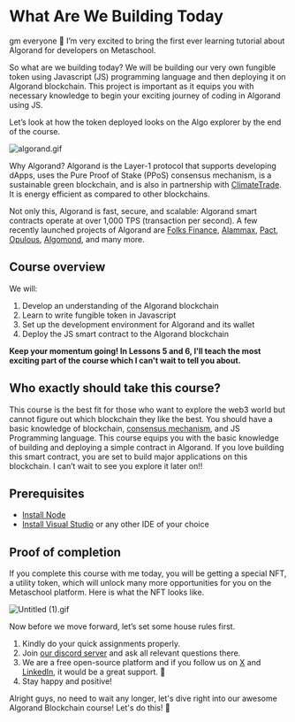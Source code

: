 # What Are We Building Today

gm everyone 🔆 I’m very excited to bring the first ever learning tutorial about Algorand for developers on Metaschool.

So what are we building today? We will be building our very own fungible token using Javascript (JS) programming language and then deploying it on Algorand blockchain. This project is important as it equips you with necessary knowledge to begin your exciting journey of coding in Algorand using JS.

Let’s look at how the token deployed looks on the Algo explorer by the end of the course.

![algorand.gif](https://github.com/0xmetaschool/Learning-Projects/blob/main/assests_for_all/assests-for-algorand/1_1%20What%20Are%20We%20Building%20Today/algorand.gif?raw=true)

Why Algorand? Algorand is the Layer-1 protocol that supports developing dApps, uses the Pure Proof of Stake (PPoS) consensus mechanism, is a sustainable green blockchain, and is also in partnership with [ClimateTrade](https://climatetrade.com/). It is energy efficient as compared to other blockchains.

Not only this, Algorand is fast, secure, and scalable: Algorand smart contracts operate at over 1,000 TPS (transaction per second). A few recently launched projects of Algorand are [Folks Finance](https://folks.finance/), [Alammax](https://www.alammex.com/), [Pact](https://www.pact.fi/), [Opulous](https://opulous.org/), [Algomond](https://www.algomond.com/#/), and many more.

## Course overview

We will:

1. Develop an understanding of the Algorand blockchain
2. Learn to write fungible token in Javascript
3. Set up the development environment for Algorand and its wallet
4. Deploy the JS smart contract to the Algorand blockchain

**Keep your momentum going! In Lessons 5 and 6, I'll teach the most exciting part of the course which I can't wait to tell you about.**

## Who exactly should take this course?

This course is the best fit for those who want to explore the web3 world but cannot figure out which blockchain they like the best. You should have a basic knowledge of blockchain, [consensus mechanism](https://metaschool.so/articles/consensus-mechanism-meaning/), and JS Programming language. This course equips you with the basic knowledge of building and deploying a simple contract in Algorand. If you love building this smart contract, you are set to build major applications on this blockchain. I can’t wait to see you explore it later on!!

## Prerequisites

- [Install Node](https://nodejs.org/en/download)
- [Install Visual Studio](https://code.visualstudio.com/download) or any other IDE of your choice

## Proof of completion

If you complete this course with me today, you will be getting a special NFT, a utility token, which will unlock many more opportunities for you on the Metaschool platform. Here is what the NFT looks like.

![Untitled (1).gif](https://github.com/0xmetaschool/Learning-Projects/blob/main/assests_for_all/course%20NFT.gif?raw=true)


Now before we move forward, let’s set some house rules first.

1. Kindly do your quick assignments properly.
2. Join [our discord server](https://discord.gg/vbVMUwXWgc) and ask all relevant questions there.
3. We are a free open-source platform and if you follow us on [X](https://bit.ly/fung-algo-twitter) and [LinkedIn](https://bit.ly/fung-algo-linkedin), it would be a great support. 🫣
4. Stay happy and positive!

Alright guys, no need to wait any longer, let's dive right into our awesome Algorand Blockchain course! Let's do this! 🙌
